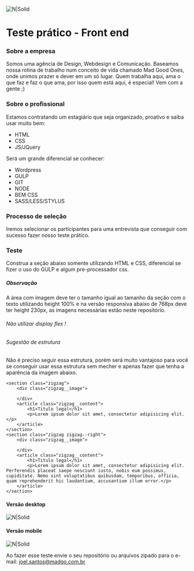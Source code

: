 ![N|Solid](http://madgo.com.br/wp-content/uploads/2013/02/mad-good-ones-3-2.png)
# Teste prático - Front end


### Sobre a empresa
Somos uma agência de Design, Webdesign e Comunicação. Baseamos nossa rotina de trabalho num conceito de vida chamado Mad Good Ones, onde unimos prazer e dever em um só lugar.
Quem trabalha aqui, ama o que faz e faz o que ama, por isso quem está aqui, é especial! Vem com a gente ;)

### Sobre o profissional
Estamos contratando um estagiário que seja organizado, proativo e saiba usar muito bem:
  - HTML
  - CSS
  - JS/JQuery   

Será um grande diferencial se conhecer:
  - Wordpress
  - GULP
  - GIT
  - NODE
  - BEM CSS
  - SASS/LESS/STYLUS

### Processo de seleção
Iremos selecionar os participantes para uma entrevista que conseguir com sucesso fazer nosso teste prático.

### Teste

Construa a seção abaixo somente utilizando HTML e CSS, diferencial se fizer o uso do GULP e algum pre-processador css.

##### Observação
A área com imagem deve ter o tamanho igual ao tamanho da seção com o texto utilizando height 100% e na versão responsiva abaixo de 768px deve ter height 230px, as imagens necessárias estão neste repositório.
###### Não utilizar display flex !

###### Sugestão de estrutura
Não é preciso seguir essa estrutura, porém será muito vantajoso para você se conseguir usar essa estrutura sem mecher e apenas fazer que tenha a aparência da imagem abaixo.


```
<section class="zigzag">
	<div class="zigzag__image">
		
	</div>
	<article class="zigzag__content">
		<h1>Titulo legal</h1>
		<p>Lorem ipsum dolor sit amet, consectetur adipisicing elit.</p>
	</article>
</section>	
<section class="zigzag zigzag--right">
	<div class="zigzag__image">
		
	</div>
	<article class="zigzag__content">
		<h1>Titulo legal</h1>
		<p>Lorem ipsum dolor sit amet, consectetur adipisicing elit. Perferendis placeat saepe nesciunt iusto, nobis eum possimus, cupiditate. Nemo sint voluptatibus quibusdam, temporibus, officia, quam reprehenderit hic laudantium, accusantium illum error.</p>
	</article>
</section>

```

#### Versão desktop
![N|Solid](http://madknow.com.br/madgo/wp-content/uploads/zigzag.jpg)
#### Versão mobile
![N|Solid](http://madknow.com.br/madgo/wp-content/uploads/zigzag-responsive.jpg)

Ao fazer esse teste envie o seu repositório ou arquivos zipado para o e-mail: joel.santos@madgo.com.br
